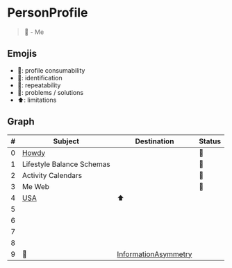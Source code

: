# PersonProfile
> 🎉 - Me

## Emojis
* 🎉: profile consumability
* 🪪: identification
* 💩: repeatability
* 🤠: problems / solutions
* ⬆️: limitations

## Graph
| # | Subject | Destination | Status |
| ------- | ------- | ------- | ------- |
| 0 | [Howdy](https://github.com/PersonProfile/Howdy) |  | 🤠 |
| 1 | Lifestyle Balance Schemas |  | 💩 |
| 2 | Activity Calendars |  | 🤠 |
| 3 | Me Web |  | 🎉 |
| 4 | [USA](https://github.com/PersonProfile/USA) | ⬆️ |  |
| 5 |  |  |  |
| 6 |  |  |  |
| 7 |  |  |  |
| 8 |  |  |  |
| 9 | 🪪 | [InformationAsymmetry](https://github.com/InformationAsymmetry) |  |
